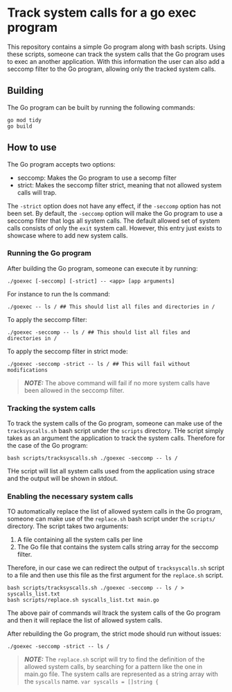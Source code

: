 # Track system calls for a go exec program

This repository contains a simple Go program along with bash scripts. Using
these scripts, someone can track the system calls that the Go program uses to
exec an another application. With this information the user can also add a
seccomp filter to the Go program, allowing only the tracked system calls.

## Building

The Go program can be built by running the following commands:
```
go mod tidy
go build
```

## How to use

The Go program accepts two options:
- seccomp: Makes the Go program to use a secomp filter
- strict: Makes the seccomp filter strict, meaning that not allowed system
  calls will trap.

The `-strict` option does not have any effect, if the `-seccomp` option has
not been set. By default, the `-seccomp` option will make the Go program to use
a seccomp filter that logs all system calls. The default allowed set of system
calls consists of only the `exit` system call. However, this entry just exists
to showcase where to add new system calls.

### Running the Go program

After building the Go program, someone can execute it by running:
```
./goexec [-seccomp] [-strict] -- <app> [app arguments]
```

For instance to run the ls command:
```
./goexec -- ls / ## This should list all files and directories in /
```

To apply the seccomp filter:
```
./goexec -seccomp -- ls / ## This should list all files and directories in /
```

To apply the seccomp filter in strict mode:
```
./goexec -seccomp -strict -- ls / ## This will fail without modifications
```

> **_NOTE:_**  The above command will fail if no more system calls have been
> allowed in the seccomp filter.

### Tracking the system calls

To track the system calls of the Go program, someone can make use of the
`tracksyscalls.sh` bash script under the `scripts` directory. THe script simply
takes as an argument the application to track the system calls. Therefore for
the case of the Go program:

```
bash scripts/tracksyscalls.sh ./goexec -seccomp -- ls /
```

THe script will list all system calls used from the application using strace and
the output will be shown in stdout.

### Enabling the necessary system calls

TO automatically replace the list of allowed system calls in the Go program,
someone can make use of the `replace.sh` bash script under the `scripts/`
directory. The script takes two arguments:
1. A file containing all the system calls per line
2. The Go file that contains the system calls string array for the seccomp
   filter.

Therefore, in our case we can redirect the output of `tracksyscalls.sh` script
to a file and then use this file as the first argument for the `replace.sh`
script.

```
bash scripts/tracksyscalls.sh ./goexec -seccomp -- ls / > syscalls_list.txt
bash scripts/replace.sh syscalls_list.txt main.go
```

The above pair of commands wil ltrack the system calls of the Go program and
then it will replace the list of allowed system calls.

After rebuilding the Go program, the strict mode should run without issues:

```
./goexec -seccomp -strict -- ls / 
```

> **_NOTE:_**  The `replace.sh` script will try to find the definition of the
> allowed system calls, by searching for a pattern like the one in main.go file.
> The system calls are represented as a string array with the `syscalls` name.
> `var syscalls = []string {`
